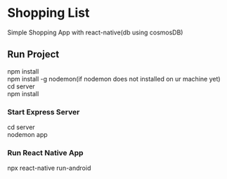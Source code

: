 # Shopping List  
Simple Shopping App with react-native(db using cosmosDB)  
## Run Project  
npm install  
npm install -g nodemon(if nodemon does not installed on ur machine yet)  
cd server  
npm install  
### Start Express Server  
cd server  
nodemon app  
### Run React Native App  
npx react-native run-android  
